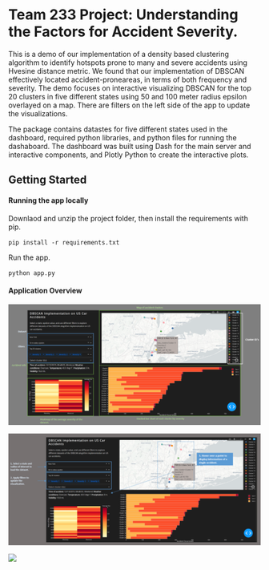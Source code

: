# Team 233 Project: Understanding the Factors for Accident Severity.
This is a demo of our implementation of a density based clustering algorithm to identify hotspots prone to many and severe accidents using Hvesine distance metric. We found that our implementation of DBSCAN effectively located accident-proneareas, in terms of both frequency and severity. The demo focuses on interactive visualizing DBSCAN for the top 20 clusters in five different states using 50 and 100 meter radius epsilon overlayed on a map. There are filters on the left side of the app to update the visualizations.

The package contains datastes for five different states used in the dashboard, required python libraries, and python files for running the dashaboard. The dashboard was built using Dash for the main server and interactive components, and Plotly Python to create the interactive plots. 

## Getting Started
#### Running the app locally
Downlaod and unzip the project folder, then install the requirements with pip.

```
pip install -r requirements.txt
```

Run the app.
```
python app.py
```

#### Application Overview
![](screenshots/overview.png)

![](screenshots/instructions.png)

![](screenshots/selected_cluster.png)
